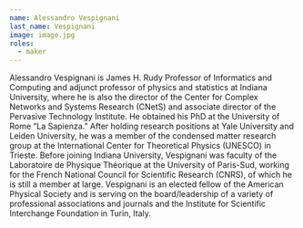 ```yaml
---
name: Alessandro Vespignani
last_name: Vespignani
image: image.jpg
roles:
  - maker
---
```

Alessandro Vespignani is James H. Rudy Professor of Informatics and Computing and adjunct professor of physics and statistics at Indiana University, where he is also the director of the Center for Complex Networks and Systems Research (CNetS) and associate director of the Pervasive Technology Institute. He obtained his PhD at the University of Rome “La Sapienza.” After holding research positions at Yale University and Leiden University, he was a member of the condensed matter research group at the International Center for Theoretical Physics (UNESCO) in Trieste. Before joining Indiana University, Vespignani was faculty of the Laboratoire de Physique Théorique at the University of Paris-Sud, working for the French National Council for Scientific Research (CNRS), of which he is still a member at large. Vespignani is an elected fellow of the American Physical Society and is serving on the board/leadership of a variety of professional associations and journals and the Institute for Scientific Interchange Foundation in Turin, Italy.
